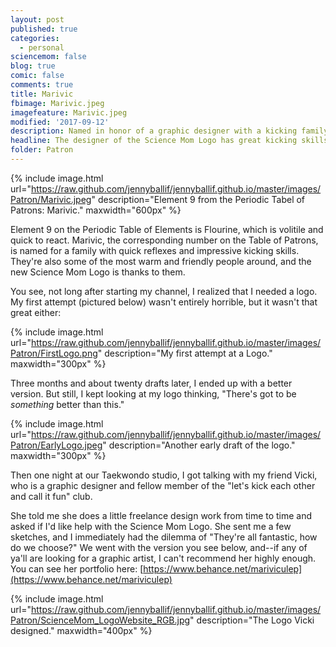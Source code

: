 ```yaml
---
layout: post
published: true
categories:
  - personal
sciencemom: false
blog: true
comic: false
comments: true
title: Marivic
fbimage: Marivic.jpeg
imagefeature: Marivic.jpeg
modified: '2017-09-12'
description: Named in honor of a graphic designer with a kicking family.
headline: The designer of the Science Mom Logo has great kicking skills too.
folder: Patron
---
```

{% include image.html url="https://raw.github.com/jennyballif/jennyballif.github.io/master/images/Patron/Marivic.jpeg" description="Element 9 from the Periodic Tabel of Patrons: Marivic." maxwidth="600px" %}

Element 9 on the Periodic Table of Elements is Flourine, which is volitile and quick to react. Marivic, the corresponding number on the Table of Patrons, is named for a family with quick reflexes and impressive kicking skills. They're also some of the most warm and friendly people around, and the new Science Mom Logo is thanks to them. 

You see, not long after starting my channel, I realized that I needed a logo. My first attempt (pictured below) wasn't entirely horrible, but it wasn't that great either:

{% include image.html url="https://raw.github.com/jennyballif/jennyballif.github.io/master/images/Patron/FirstLogo.png" description="My first attempt at a Logo." maxwidth="300px" %}

Three months and about twenty drafts later, I ended up with a better version. But still, I kept looking at my logo thinking, "There's got to be _something_ better than this." 

{% include image.html url="https://raw.github.com/jennyballif/jennyballif.github.io/master/images/Patron/EarlyLogo.jpeg" description="Another early draft of the logo." maxwidth="300px" %}

Then one night at our Taekwondo studio, I got talking with my friend Vicki, who is a graphic designer and fellow member of the "let's kick each other and call it fun" club. 

She told me she does a little freelance design work from time to time and asked if I'd like help with the Science Mom Logo. She sent me a few sketches, and I immediately had the dilemma of "They're all fantastic, how do we choose?" We went with the version you see below, and--if any of ya'll are looking for a graphic artist, I can't recommend her highly enough. You can see her portfolio here: [https://www.behance.net/mariviculep](https://www.behance.net/mariviculep)

{% include image.html url="https://raw.github.com/jennyballif/jennyballif.github.io/master/images/Patron/ScienceMom_LogoWebsite_RGB.jpg" description="The Logo Vicki designed." maxwidth="400px" %}
